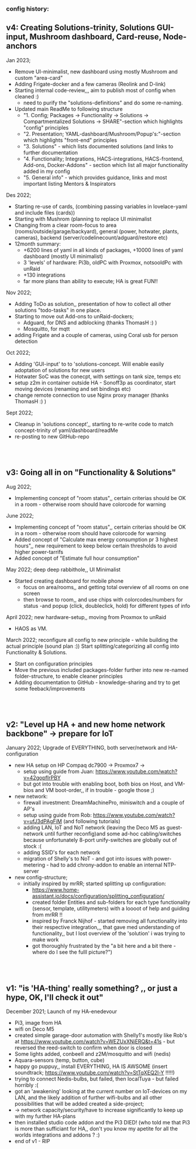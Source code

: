 
### config history:

## v4: Creating Solutions-trinity, Solutions GUI-input, Mushroom dashboard, Card-reuse, Node-anchors

Jan 2023;
- Remove UI-minimalist, new dashboard using mostly Mushroom and custom "area-card"
- Adding Frigate-docker and a few cameras (Reolink and D-link)
- Starting internal code-review,,, aim to publish most of config when cleaned :)
  - need to purify the "solutions-definitions" and do some re-naming.
- Updated main ReadMe to following structure
  - "1. Config; Packages -> Functionality -> Solutions -> Compartmentalized Solutions -> SHARE"-section which highlights "config" principles 
  - "2. Presentation; YAML-dashboard/Mushroom/Popup's:"-section which highlights "front-end" principles 
  - "3. Solutions" - which lists documented solutions (and links to further documentation 
  - "4. Functionality; Integrations, HACS-integrations, HACS-frontend, Add-ons, Docker-Addons" - section which list all major functionality added in my config 
  - "5. General info"  - which provides guidance, links and most important listing Mentors & Inspirators

Des 2022;
- Starting re-use of cards, (combining passing variables in lovelace-yaml and include files (cards))
- Starting with Mushrom (planning to replace UI minimalist
- Changing from a clear room-focus to area (rooms/outside/garage/backyard), general (power, hotwater, plants, cameras), backend (server/codelinecount/adguard/restore etc)
- 12month summary:
  - +6200 lines of yaml in all kinds of packages, +10000 lines of yaml dashboard (mostly UI minimalist)  
  - 3 'levels' of hardware: Pi3b, oldPC with Proxmox, notsooldPc with unRaid
  - +130 integrations
  - far more plans than ability to execute; HA is great FUN!!

Nov 2022;
- Adding ToDo as solution,, presentation of how to collect all other solutions "todo-tasks" in one place.
- Starting to move out Add-ons to unRaid-dockers; 
  - Adguard, for DNS and adblocking (thanks ThomasH :) )
  - Mosquitto, for mqtt
- adding Frigate and a couple of cameras, using Coral usb for person detection

Oct 2022;
- Adding 'GUI-input' to to 'solutions-concept. Will enable easily adoptation of solutions for new users
- Hotwater SoC was the conecpt, with settings on tank size, temps etc
- setup z2m in container outside HA - Sonoff3p as coordinator, start moving devices (renaming and set bindings etc)
- change remote connection to use Nginx proxy manager (thanks ThomasH :) )

Sept 2022;
- Cleanup in 'solutions concept',, starting to re-write code to match concept-trinity of yaml/dashboard/readMe
- re-posting to new GitHub-repo
<br />
<br />

## v3: Going all in on "Functionality & Solutions"
Aug 2022;
- Implementing concept of "room status",, certain criterias should be OK in a room - otherwise room should have colorcode for warning

June 2022;
- Implementing concept of "room status",, certain criterias should be OK in a room - otherwise room should have colorcode for warning
- Added concept of "Calculate max energy consumption pr 3 highest hours",, new requirement to keep below certain thresholds to avoid higher power-tarrifs
- Added concept of "Estimate full hour consumption"

May 2022; deep deep rabbithole,, UI Minimalist
- Started creating dashboard for mobile phone
   - focus on area/rooms,, and getting total overview of all rooms on one screen
   - then browse to room,, and use chips with colorcodes/numbers for status  -and popup (click, doubleclick, hold) for different types of info

April 2022; new hardware-setup,, moving from Proxmox to unRaid
- HAOS as VM.

March 2022; reconfigure all config to new principle - while building the actual principle (sound plan :))
Start splitting/categorizing all config into Functionality & Solutions.
- Start on configuration principles
- Move the previous included packages-folder further into new re-named folder-structure, to enable cleaner principles
- Adding documentation to GitHub - knowledge-sharing and try to get some feeback/improvements
<br />
<br />

## v2: "Level up HA + and new home network backbone" -> prepare for IoT
January 2022; Upgrade of EVERYTHING, both server/network and HA-configuration
- new HA setup on HP Compaq dc7900 -> Proxmox7 ->  
  - setup using guide from Juan: https://www.youtube.com/watch?v=42gopfIrPBY
  - but got into trouble with enabling boot, both bios on Host, and VM-bios and VM boot-order,, if in trouble - google those ;)
- new network:
  - firewall investment: DreamMachinePro, miniswitch and a couple of AP's
  - setup using guide from Rob: https://www.youtube.com/watch?v=ufJ3dPAgFiM   (and following tutorials)
  - adding LAN, IoT and NoT network (leaving the Deco M5 as guest-network until further reconfig)and some ad-hoc cabling/switches because unfortunately 8-port unify-switches are globally out of stock :(
  - adding SSID's for each network
  - migration of Shelly's to NoT - and got into issues with power-metering - had to add chrony-addon to enable an internal NTP-server 
- new config-structure; 
  - initially inspired by mrRR; started splitting up configuration:
    - https://www.home-assistant.io/docs/configuration/splitting_configuration/
    - created folder Entities and sub-folders for each type functionality (sensor, template, utilitymeters) with a loooot of help and guiding from mrRR !! 
    - inspired by Franck Nijhof - started removing all functionality into their respective integration,,, that gave med understanding of functionality,, but I lost overview of the 'solution' i was trying to make work
    - got thoroughly frustrated by the "a bit here and a bit there - where do I see the fulll picture?")
<br />
<br />

## v1: "is 'HA-thing' really something? ,, or just a hype, OK, I'll check it out" 
December 2021; Launch of my HA-enedevour
- Pi3, image from HA
- wifi on Deco M5
- created simple garage-door automation with Shelly1's  mostly like Rob's at https://www.youtube.com/watch?v=WEZUxXNiERQ&t=41s - but reversed the reed-switch to confirm when door is closed 
- Some lights added, conbeeII and z2M/mosquitto and wifi (nedis)
- Aquara-sensors (temp, button, cube)
- happy go puppuy,, install EVERYTHING, HA IS AWSOME    (insert soundtrack; https://www.youtube.com/watch?v=StTqXEQ2l-Y !!!!!)
- trying to connect Nedis-bulbs, but failed, then localTuya - but failed horribly :(
- got an 'awakening' looking at the current number on IoT-devices on my LAN, and the likely addition of further wifi-bulbs and all other possibilities that will be added created a side-project;
-    -> network capacity/security/have to increase significantly to keep up with my further HA-plans
- then installed studio code addon and the Pi3 DIED!    (who told me that Pi3 is more than sufficiant for HA,, don't you know my apetite for all the worlds integrations and addons ?  :)
-   end of v1 - RIP

